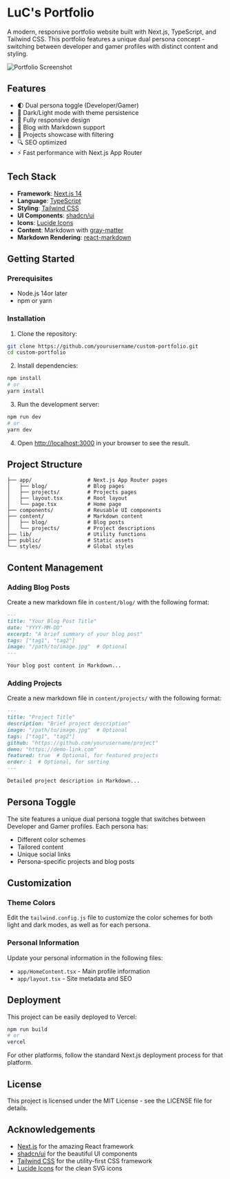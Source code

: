 # LuC's Portfolio

A modern, responsive portfolio website built with Next.js, TypeScript, and Tailwind CSS. This portfolio features a unique dual persona concept - switching between developer and gamer profiles with distinct content and styling.

![Portfolio Screenshot](public/screenshot.png)

## Features

- 🌓 Dual persona toggle (Developer/Gamer)
- 🎨 Dark/Light mode with theme persistence
- 📱 Fully responsive design
- 📝 Blog with Markdown support
- 🚀 Projects showcase with filtering
- 🔍 SEO optimized
- ⚡ Fast performance with Next.js App Router

## Tech Stack

- **Framework**: [Next.js 14](https://nextjs.org/)
- **Language**: [TypeScript](https://www.typescriptlang.org/)
- **Styling**: [Tailwind CSS](https://tailwindcss.com/)
- **UI Components**: [shadcn/ui](https://ui.shadcn.com/)
- **Icons**: [Lucide Icons](https://lucide.dev/)
- **Content**: Markdown with [gray-matter](https://github.com/jonschlinkert/gray-matter)
- **Markdown Rendering**: [react-markdown](https://github.com/remarkjs/react-markdown)

## Getting Started

### Prerequisites

- Node.js 14or later
- npm or yarn

### Installation

1. Clone the repository:

```bash
git clone https://github.com/yourusername/custom-portfolio.git
cd custom-portfolio
```

2. Install dependencies:

```bash
npm install
# or
yarn install
```

3. Run the development server:

```bash
npm run dev
# or
yarn dev
```

4. Open [http://localhost:3000](http://localhost:3000) in your browser to see the result.

## Project Structure

```
├── app/                  # Next.js App Router pages
│   ├── blog/             # Blog pages
│   ├── projects/         # Projects pages
│   ├── layout.tsx        # Root layout
│   └── page.tsx          # Home page
├── components/           # Reusable UI components
├── content/              # Markdown content
│   ├── blog/             # Blog posts
│   └── projects/         # Project descriptions
├── lib/                  # Utility functions
├── public/               # Static assets
└── styles/               # Global styles
```

## Content Management

### Adding Blog Posts

Create a new markdown file in `content/blog/` with the following format:

```markdown
---
title: "Your Blog Post Title"
date: "YYYY-MM-DD"
excerpt: "A brief summary of your blog post"
tags: ["tag1", "tag2"]
image: "/path/to/image.jpg"  # Optional
---

Your blog post content in Markdown...
```

### Adding Projects

Create a new markdown file in `content/projects/` with the following format:

```markdown
---
title: "Project Title"
description: "Brief project description"
image: "/path/to/image.jpg"  # Optional
tags: ["tag1", "tag2"]
github: "https://github.com/yourusername/project"
demo: "https://demo-link.com"
featured: true  # Optional, for featured projects
order: 1  # Optional, for sorting
---

Detailed project description in Markdown...
```

## Persona Toggle

The site features a unique dual persona toggle that switches between Developer and Gamer profiles. Each persona has:

- Different color schemes
- Tailored content
- Unique social links
- Persona-specific projects and blog posts

## Customization

### Theme Colors

Edit the `tailwind.config.js` file to customize the color schemes for both light and dark modes, as well as for each persona.

### Personal Information

Update your personal information in the following files:
- `app/HomeContent.tsx` - Main profile information
- `app/layout.tsx` - Site metadata and SEO

## Deployment

This project can be easily deployed to Vercel:

```bash
npm run build
# or
vercel
```

For other platforms, follow the standard Next.js deployment process for that platform.

## License

This project is licensed under the MIT License - see the LICENSE file for details.

## Acknowledgements

- [Next.js](https://nextjs.org/) for the amazing React framework
- [shadcn/ui](https://ui.shadcn.com/) for the beautiful UI components
- [Tailwind CSS](https://tailwindcss.com/) for the utility-first CSS framework
- [Lucide Icons](https://lucide.dev/) for the clean SVG icons